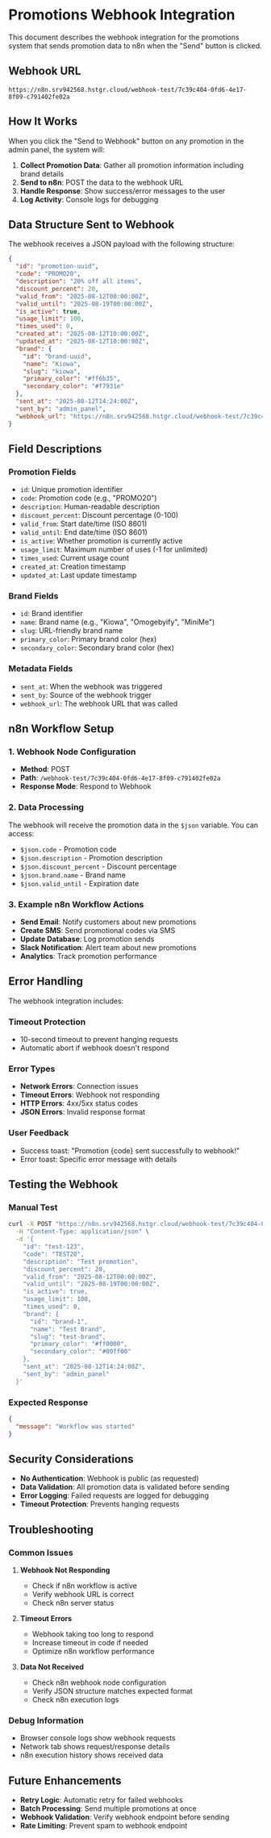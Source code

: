 # Promotions Webhook Integration

This document describes the webhook integration for the promotions system that sends promotion data to n8n when the "Send" button is clicked.

## Webhook URL
```
https://n8n.srv942568.hstgr.cloud/webhook-test/7c39c404-0fd6-4e17-8f09-c791402fe02a
```

## How It Works

When you click the "Send to Webhook" button on any promotion in the admin panel, the system will:

1. **Collect Promotion Data**: Gather all promotion information including brand details
2. **Send to n8n**: POST the data to the webhook URL
3. **Handle Response**: Show success/error messages to the user
4. **Log Activity**: Console logs for debugging

## Data Structure Sent to Webhook

The webhook receives a JSON payload with the following structure:

```json
{
  "id": "promotion-uuid",
  "code": "PROMO20",
  "description": "20% off all items",
  "discount_percent": 20,
  "valid_from": "2025-08-12T00:00:00Z",
  "valid_until": "2025-08-19T00:00:00Z",
  "is_active": true,
  "usage_limit": 100,
  "times_used": 0,
  "created_at": "2025-08-12T10:00:00Z",
  "updated_at": "2025-08-12T10:00:00Z",
  "brand": {
    "id": "brand-uuid",
    "name": "Kiowa",
    "slug": "kiowa",
    "primary_color": "#ff6b35",
    "secondary_color": "#f7931e"
  },
  "sent_at": "2025-08-12T14:24:00Z",
  "sent_by": "admin_panel",
  "webhook_url": "https://n8n.srv942568.hstgr.cloud/webhook-test/7c39c404-0fd6-4e17-8f09-c791402fe02a"
}
```

## Field Descriptions

### Promotion Fields
- `id`: Unique promotion identifier
- `code`: Promotion code (e.g., "PROMO20")
- `description`: Human-readable description
- `discount_percent`: Discount percentage (0-100)
- `valid_from`: Start date/time (ISO 8601)
- `valid_until`: End date/time (ISO 8601)
- `is_active`: Whether promotion is currently active
- `usage_limit`: Maximum number of uses (-1 for unlimited)
- `times_used`: Current usage count
- `created_at`: Creation timestamp
- `updated_at`: Last update timestamp

### Brand Fields
- `id`: Brand identifier
- `name`: Brand name (e.g., "Kiowa", "Omogebyify", "MiniMe")
- `slug`: URL-friendly brand name
- `primary_color`: Primary brand color (hex)
- `secondary_color`: Secondary brand color (hex)

### Metadata Fields
- `sent_at`: When the webhook was triggered
- `sent_by`: Source of the webhook trigger
- `webhook_url`: The webhook URL that was called

## n8n Workflow Setup

### 1. Webhook Node Configuration
- **Method**: POST
- **Path**: `/webhook-test/7c39c404-0fd6-4e17-8f09-c791402fe02a`
- **Response Mode**: Respond to Webhook

### 2. Data Processing
The webhook will receive the promotion data in the `$json` variable. You can access:
- `$json.code` - Promotion code
- `$json.description` - Promotion description
- `$json.discount_percent` - Discount percentage
- `$json.brand.name` - Brand name
- `$json.valid_until` - Expiration date

### 3. Example n8n Workflow Actions
- **Send Email**: Notify customers about new promotions
- **Create SMS**: Send promotional codes via SMS
- **Update Database**: Log promotion sends
- **Slack Notification**: Alert team about new promotions
- **Analytics**: Track promotion performance

## Error Handling

The webhook integration includes:

### Timeout Protection
- 10-second timeout to prevent hanging requests
- Automatic abort if webhook doesn't respond

### Error Types
- **Network Errors**: Connection issues
- **Timeout Errors**: Webhook not responding
- **HTTP Errors**: 4xx/5xx status codes
- **JSON Errors**: Invalid response format

### User Feedback
- Success toast: "Promotion {code} sent successfully to webhook!"
- Error toast: Specific error message with details

## Testing the Webhook

### Manual Test
```bash
curl -X POST "https://n8n.srv942568.hstgr.cloud/webhook-test/7c39c404-0fd6-4e17-8f09-c791402fe02a" \
  -H "Content-Type: application/json" \
  -d '{
    "id": "test-123",
    "code": "TEST20",
    "description": "Test promotion",
    "discount_percent": 20,
    "valid_from": "2025-08-12T00:00:00Z",
    "valid_until": "2025-08-19T00:00:00Z",
    "is_active": true,
    "usage_limit": 100,
    "times_used": 0,
    "brand": {
      "id": "brand-1",
      "name": "Test Brand",
      "slug": "test-brand",
      "primary_color": "#ff0000",
      "secondary_color": "#00ff00"
    },
    "sent_at": "2025-08-12T14:24:00Z",
    "sent_by": "admin_panel"
  }'
```

### Expected Response
```json
{
  "message": "Workflow was started"
}
```

## Security Considerations

- **No Authentication**: Webhook is public (as requested)
- **Data Validation**: All promotion data is validated before sending
- **Error Logging**: Failed requests are logged for debugging
- **Timeout Protection**: Prevents hanging requests

## Troubleshooting

### Common Issues

1. **Webhook Not Responding**
   - Check if n8n workflow is active
   - Verify webhook URL is correct
   - Check n8n server status

2. **Timeout Errors**
   - Webhook taking too long to respond
   - Increase timeout in code if needed
   - Optimize n8n workflow performance

3. **Data Not Received**
   - Check n8n webhook node configuration
   - Verify JSON structure matches expected format
   - Check n8n execution logs

### Debug Information
- Browser console logs show webhook requests
- Network tab shows request/response details
- n8n execution history shows received data

## Future Enhancements

- **Retry Logic**: Automatic retry for failed webhooks
- **Batch Processing**: Send multiple promotions at once
- **Webhook Validation**: Verify webhook endpoint before sending
- **Rate Limiting**: Prevent spam to webhook endpoint 